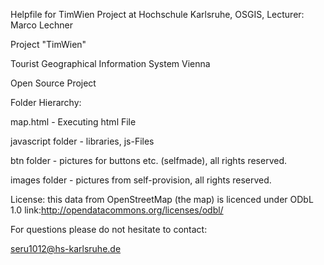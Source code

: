 Helpfile for TimWien
Project at Hochschule Karlsruhe, OSGIS, Lecturer: Marco Lechner

Project "TimWien"

Tourist Geographical Information System Vienna

Open Source Project




Folder Hierarchy:

map.html 			- 		Executing html File


javascript folder	- 		libraries, js-Files

btn folder			-		pictures for buttons etc. (selfmade), all rights reserved.

images folder		-		pictures from self-provision, all rights reserved.



License: this data from OpenStreetMap (the map) is licenced under ODbL 1.0  link:http://opendatacommons.org/licenses/odbl/






For questions please do not hesitate to contact:

seru1012@hs-karlsruhe.de